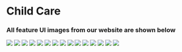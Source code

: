 # Child Care
<h3>All feature UI images from our website are shown below</h3>
<img src="Child/static/homepage.png">
<img src="Child/static/about.png">
<img src="Child/static/blog.JPG">
<img src="Child/static/blog2.JPG">
<img src="Child/static/videos.JPG">
<img src="Child/static/payment.JPG">
<img src="Child/static/nogod.JPG">
<img src="Child/static/welcomepage.JPG">
<img src="Child/static/profile.JPG">
<img src="Child/static/help.JPG">
<img src="Child/static/school.JPG">
<img src="Child/static/daycare.JPG">
<img src="Child/static/products.JPG">
<img src="Child/static/ordered.JPG">
<img src="Child/static/orderstatus.JPG">
